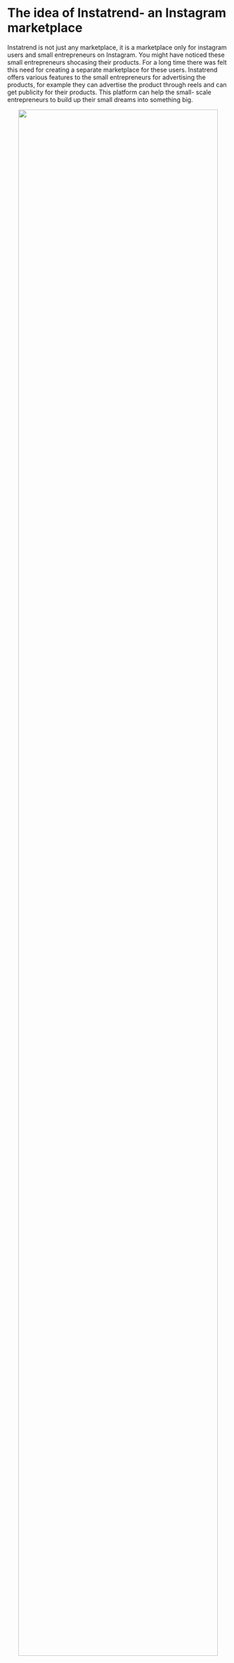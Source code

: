 
# The idea of Instatrend- an Instagram marketplace

Instatrend is not just any marketplace, it is a marketplace only for instagram
users and small entrepreneurs on Instagram. You might have noticed these
small entrepreneurs shocasing their products. For a long time there was felt this need for creating a separate marketplace for these users. Instatrend offers various features to 
the small entrepreneurs for advertising the products, for example they can advertise the
product through reels and can get publicity for their products. This platform can help the small- scale entrepreneurs to build up their small dreams into something big.

<div align='center'>
  <img src="https://i.ibb.co/JRNvKRm/depositphotos-89075918-stock-illustration-marketplace-colored-vector-illustration.webp" width=95% alt="">
</div>

### Deployed Links
Link: [Deployed Here](https://group16-satya.netlify.app/)

## Contributions

1. Satyakant Sahu (2020IMT-088)

```
worked on frontend and created login and signup components
1)Profile component and Api integration
2)Dashboard section and created api service for dashboard
3)Register component and settlement api
```


2. Shivam Saraswat (2020IMT-91)

```
Worked on the frontend, using ReactJS and Material UI
1)designed and Created Group components
2)Created Theme's , Nav dom
3)created layout and auth service , and api service for group 
```

2. Sameer Upadhyay (2020IMT-87)

```
Worked on the frontend, using ReactJS and Material UI
1) all expense routes and controllers
2)middlewares for authentication , and helpers , error handling
3)about component , alert banner , loading component etc in frontend
```



### Built With
[![FIREBASE][firebase-g]][firebase-url]
[![React][react.js]][react-url]
[![Tailwind][tailwind-g]][tailwind-url]
[![MUI][mui-g]][mui-url]

<h3>Tech Stack<h3>
<h4>ReactJS<h4>
<h4>Tailwind<h4>
<h4>Material UI<h4>

## Getting Started

Follow the steps below to get run the app in the local environment.

### Prerequisites
- npm

  ```sh
  npm install 
  ```

### Installation

1. Clone the repo
   ```sh
   git clone https://github.com/SatyaS18/instagram-clone.git
   ```




2. Start the project
   ```sh
   npm start
   ```




## How does it work ?
The Instagram users will find the icon for instatrend on top right in Instagram.
On clicking, it will take them to the main instatrend page where they can see various 
products given by the small scale Instagram entrepreneurs. Here the Instagram users will get a kind of a different feel
as the rpoducts will be viewed in a different and interactive format when compared toposts on Instagram.
Here the interested users can buy their desired products sold by certified sellers who are also Instagram users.

The interested buyers will login / sign up on Instagram

Instagram login, sign up pages-
<div align='center'>
  <img src="https://i.ibb.co/JHn44k5/Whats-App-Image-2022-11-21-at-18-56-44.jpg" width=95% alt="">
</div>

<div align='center'>
  <img src="https://i.ibb.co/qMTsvXk/Whats-App-Image-2022-11-21-at-18-57-00.jpg" width=95% alt="">
</div>


<div align='center'>
  <img src="https://i.ibb.co/Qms4qKG/Whats-App-Image-2022-11-21-at-18-55-55.jpg" width=95% alt="">
</div>

<div align='center'>
  <img src="https://i.ibb.co/s1zZtbn/Whats-App-Image-2022-11-21-at-18-56-16.jpg" width=95% alt="">
</div>

On their respective Instagram page they'll see the Instatrend icon on top right corner

<div align='center'>
  <img src="https://i.ibb.co/ZWBqd30/Whats-App-Image-2022-11-21-at-18-55-55.jpg" width=95% alt="">
</div>

After this the users will land on the main Instatrend page where they can buy various product from Instagram sellers
<div align='center'>
  <img src="https://i.ibb.co/7k59b9d/Whats-App-Image-2022-11-21-at-00-13-55.jpg" width=95% alt="">
</div>

<div align='center'>
  <img src="https://i.ibb.co/PFZhbZ1/Whats-App-Image-2022-11-21-at-00-14-27.jpg" width=95% alt="">
</div>



[react.js]: https://img.shields.io/badge/React-20232A?style=for-the-badge&logo=react&logoColor=61DAFB
[react-url]: https://reactjs.org/


[firebase-g]: https://img.shields.io/badge/Firebase-20232A?style=for-the-badge&logo=firebase&logoColor=FFCA28
[firebase-url]: https://firebase.google.com/docs/database/web/start
[tailwind-g]: https://img.shields.io/badge/Tailwind-20232A?style=for-the-badge&logo=tailwind-css&logoColor=06B6D4
[tailwind-url]: https://tailwindcss.com/
[mui-g]: https://img.shields.io/badge/MUI-20232A?style=for-the-badge&logo=MUI&logoColor=007FFF
[mui-url]: https://mui.com/
